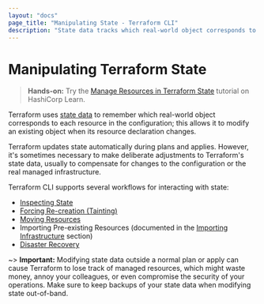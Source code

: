 ```yaml
---
layout: "docs"
page_title: "Manipulating State - Terraform CLI"
description: "State data tracks which real-world object corresponds to each resource. Inspect state, move or import resources, and more."
---
```


# Manipulating Terraform State

> **Hands-on:** Try the [Manage Resources in Terraform State](https://learn.hashicorp.com/tutorials/terraform/state-cli?utm_source=WEBSITE&utm_medium=WEB_IO&utm_offer=ARTICLE_PAGE&utm_content=DOCS) tutorial on HashiCorp Learn.

Terraform uses [state data](/docs/language/state/index.html) to remember which
real-world object corresponds to each resource in the configuration;
this allows it to modify an existing object when its resource declaration
changes.

Terraform updates state automatically during plans and applies. However, it's
sometimes necessary to make deliberate adjustments to Terraform's state data,
usually to compensate for changes to the configuration or the real managed
infrastructure.

Terraform CLI supports several workflows for interacting with state:

- [Inspecting State](/docs/cli/state/inspect.html)
- [Forcing Re-creation (Tainting)](/docs/cli/state/taint.html)
- [Moving Resources](/docs/cli/state/move.html)
- Importing Pre-existing Resources (documented in the
  [Importing Infrastructure](/docs/cli/import/index.html) section)
- [Disaster Recovery](/docs/cli/state/recover.html)

~> **Important:** Modifying state data outside a normal plan or apply can cause
Terraform to lose track of managed resources, which might waste money, annoy
your colleagues, or even compromise the security of your operations. Make sure
to keep backups of your state data when modifying state out-of-band.
